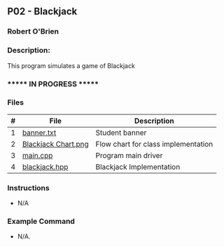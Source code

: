 ## P02 - Blackjack 
### Robert O'Brien
### Description:                                 

This program simulates a game of Blackjack 

### ***** IN PROGRESS *****

### Files

|   #   | File                                                                                                                         | Description                             |
| :---: | -----------------------------------------------------------------------------------------------------------------------------| --------------------------------------- |
|   1   | [banner.txt](https://github.com/Robert-OBrien1/2143-OOP-OBrien/blob/master/Assignments/P02/Banner.txt)                         | Student banner                        |
|   2   | [Blackjack Chart.png](https://github.com/Robert-OBrien1/2143-OOP-OBrien/blob/master/Assignments/P02/Blackjack%20Chart.png)   | Flow chart for class implementation     |
|   3   | [main.cpp](https://github.com/Robert-OBrien1/2143-OOP-OBrien/blob/master/Assignments/P02/main.cpp)                           | Program main driver                     |
|   4   | [blackjack.hpp](https://github.com/Robert-OBrien1/2143-OOP-OBrien/blob/master/Assignments/P02/blackjack.hpp)                 | Blackjack Implementation                |
### Instructions
- N/A

### Example Command

- N/A.
